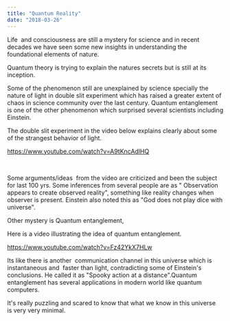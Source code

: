 ```yaml
---
title: "Quantum Reality"
date: "2018-03-26"
---
```


Life  and consciousness are still a mystery for science and in recent decades we have seen some new insights in understanding the foundational elements of nature.

Quantum theory is trying to explain the natures secrets but is still at its inception.

Some of the phenomenon still are unexplained by science specially the nature of light in double slit experiment which has raised a greater extent of chaos in science community over the last century. Quantum entanglement is one of the other phenomenon which surprised several scientists including Einstein.

The double slit experiment in the video below explains clearly about some of the strangest behavior of light.

https://www.youtube.com/watch?v=A9tKncAdlHQ

 

Some arguments/ideas  from the video are criticized and been the subject for last 100 yrs. Some inferences from several people are as " Observation appears to create observed reality", something like reality changes when observer is present. Einstein also noted this as "God does not play dice with universe".

Other mystery is Quantum entanglement, 

Here is a video illustrating the idea of quantum entanglement.

https://www.youtube.com/watch?v=Fz42YkX7HLw

Its like there is another  communication channel in this universe which is instantaneous and  faster than light, contradicting some of Einstein's conclusions. He called it as "Spooky action at a distance".Quantum entanglement has several applications in modern world like quantum computers.

It's really puzzling and scared to know that what we know in this universe is very very minimal.
